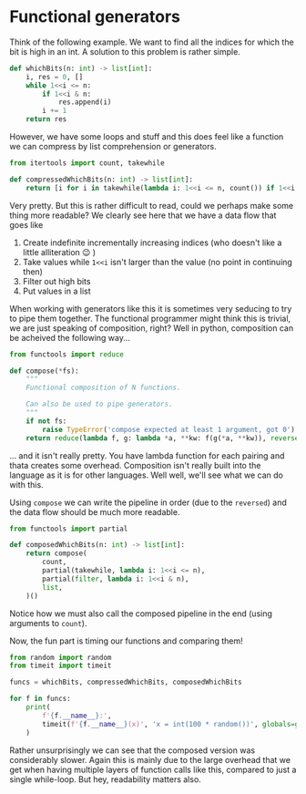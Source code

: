 # Functional generators

Think of the following example. We want to find all the indices for which the bit is high in an int. A solution
to this problem is rather simple.

``` python
def whichBits(n: int) -> list[int]:
    i, res = 0, []
    while 1<<i <= n:
        if 1<<i & n:
            res.append(i)
        i += 1
    return res
```

However, we have some loops and stuff and this does feel like a function we can compress by list comprehension or generators.

``` python
from itertools import count, takewhile

def compressedWhichBits(n: int) -> list[int]:
    return [i for i in takewhile(lambda i: 1<<i <= n, count()) if 1<<i & n] # can also write if-statement as a filter
```

Very pretty. But this is rather difficult to read, could we perhaps make some thing more readable? We clearly
see here that we have a data flow that goes like

1. Create indefinite incrementally increasing indices (who doesn't like a little alliteration 😉 )
2. Take values while `1<<i` isn't larger than the value (no point in continuing then)
3. Filter out high bits
4. Put values in a list

When working with generators like this it is sometimes very seducing to try to pipe them together. The functional programmer 
might think this is trivial, we are just speaking of composition, right?  Well in python, composition can be acheived the
following way...

``` python
from functools import reduce

def compose(*fs):
    """
    Functional composition of N functions.

    Can also be used to pipe generators.
    """
    if not fs:
        raise TypeError('compose expected at least 1 argument, got 0')
    return reduce(lambda f, g: lambda *a, **kw: f(g(*a, **kw)), reversed(fs))
```

... and it isn't really pretty. You have lambda function for each pairing and thata creates some overhead. Composition
isn't really built into the language as it is for other languages. Well well, we'll see what we can do with this. 

Using `compose` we can write the pipeline in order (due to the `reversed`) and the data flow should be much more readable.

``` python
from functools import partial

def composedWhichBits(n: int) -> list[int]:
    return compose(
        count,
        partial(takewhile, lambda i: 1<<i <= n),
        partial(filter, lambda i: 1<<i & n),
        list,
    )()
```

Notice how we must also call the composed pipeline in the end (using arguments to `count`).

Now, the fun part is timing our functions and comparing them!

``` python 
from random import random
from timeit import timeit

funcs = whichBits, compressedWhichBits, composedWhichBits

for f in funcs:
    print(
        f'{f.__name__}:',
        timeit(f'{f.__name__}(x)', 'x = int(100 * random())', globals=globals())
    )
```

Rather unsurprisingly we can see that the composed version was considerably slower. Again this is mainly due to the large overhead
that we get when having multiple layers of function calls like this, compared to just a single while-loop. But hey, readability matters also.
